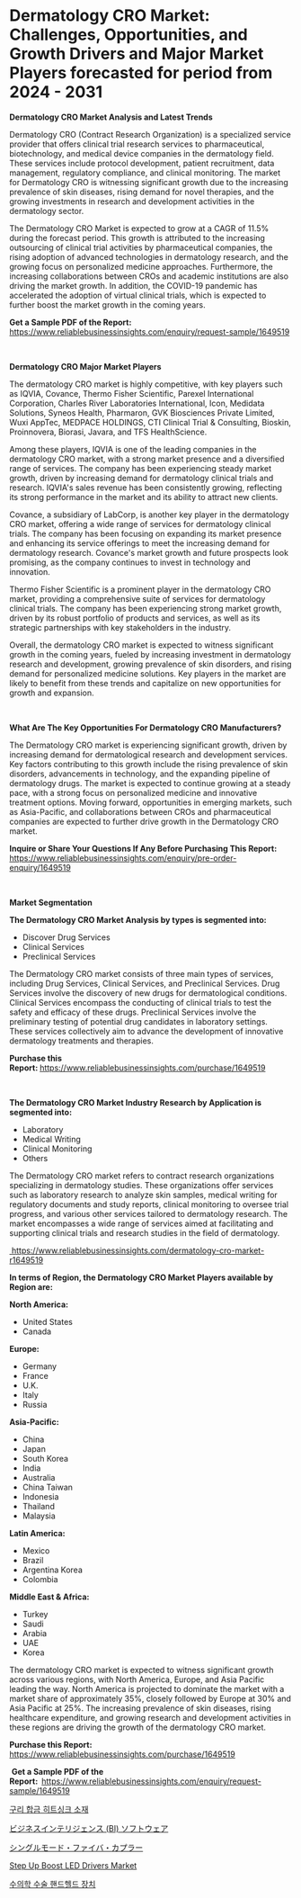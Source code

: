<p><h1>Dermatology CRO Market: Challenges, Opportunities, and Growth Drivers and Major Market Players forecasted for period from 2024 - 2031</h1></p><p><strong>Dermatology CRO Market Analysis and Latest Trends</strong></p>
<p><p>Dermatology CRO (Contract Research Organization) is a specialized service provider that offers clinical trial research services to pharmaceutical, biotechnology, and medical device companies in the dermatology field. These services include protocol development, patient recruitment, data management, regulatory compliance, and clinical monitoring. The market for Dermatology CRO is witnessing significant growth due to the increasing prevalence of skin diseases, rising demand for novel therapies, and the growing investments in research and development activities in the dermatology sector.</p><p>The Dermatology CRO Market is expected to grow at a CAGR of 11.5% during the forecast period. This growth is attributed to the increasing outsourcing of clinical trial activities by pharmaceutical companies, the rising adoption of advanced technologies in dermatology research, and the growing focus on personalized medicine approaches. Furthermore, the increasing collaborations between CROs and academic institutions are also driving the market growth. In addition, the COVID-19 pandemic has accelerated the adoption of virtual clinical trials, which is expected to further boost the market growth in the coming years.</p></p>
<p><strong>Get a Sample PDF of the Report:&nbsp;</strong> <a href="https://www.reliablebusinessinsights.com/enquiry/request-sample/1649519">https://www.reliablebusinessinsights.com/enquiry/request-sample/1649519</a></p>
<p>&nbsp;</p>
<p><strong>Dermatology CRO Major Market Players</strong></p>
<p><p>The dermatology CRO market is highly competitive, with key players such as IQVIA, Covance, Thermo Fisher Scientific, Parexel International Corporation, Charles River Laboratories International, Icon, Medidata Solutions, Syneos Health, Pharmaron, GVK Biosciences Private Limited, Wuxi AppTec, MEDPACE HOLDINGS, CTI Clinical Trial & Consulting, Bioskin, Proinnovera, Biorasi, Javara, and TFS HealthScience.</p><p>Among these players, IQVIA is one of the leading companies in the dermatology CRO market, with a strong market presence and a diversified range of services. The company has been experiencing steady market growth, driven by increasing demand for dermatology clinical trials and research. IQVIA's sales revenue has been consistently growing, reflecting its strong performance in the market and its ability to attract new clients.</p><p>Covance, a subsidiary of LabCorp, is another key player in the dermatology CRO market, offering a wide range of services for dermatology clinical trials. The company has been focusing on expanding its market presence and enhancing its service offerings to meet the increasing demand for dermatology research. Covance's market growth and future prospects look promising, as the company continues to invest in technology and innovation.</p><p>Thermo Fisher Scientific is a prominent player in the dermatology CRO market, providing a comprehensive suite of services for dermatology clinical trials. The company has been experiencing strong market growth, driven by its robust portfolio of products and services, as well as its strategic partnerships with key stakeholders in the industry.</p><p>Overall, the dermatology CRO market is expected to witness significant growth in the coming years, fueled by increasing investment in dermatology research and development, growing prevalence of skin disorders, and rising demand for personalized medicine solutions. Key players in the market are likely to benefit from these trends and capitalize on new opportunities for growth and expansion.</p></p>
<p>&nbsp;</p>
<p><strong>What Are The Key Opportunities For Dermatology CRO Manufacturers?</strong></p>
<p><p>The Dermatology CRO market is experiencing significant growth, driven by increasing demand for dermatological research and development services. Key factors contributing to this growth include the rising prevalence of skin disorders, advancements in technology, and the expanding pipeline of dermatology drugs. The market is expected to continue growing at a steady pace, with a strong focus on personalized medicine and innovative treatment options. Moving forward, opportunities in emerging markets, such as Asia-Pacific, and collaborations between CROs and pharmaceutical companies are expected to further drive growth in the Dermatology CRO market.</p></p>
<p><strong>Inquire or Share Your Questions If Any Before Purchasing This Report:</strong> <a href="https://www.reliablebusinessinsights.com/enquiry/pre-order-enquiry/1649519">https://www.reliablebusinessinsights.com/enquiry/pre-order-enquiry/1649519</a></p>
<p>&nbsp;</p>
<p><strong>Market Segmentation</strong></p>
<p><strong>The Dermatology CRO Market Analysis by types is segmented into:</strong></p>
<p><ul><li>Discover Drug Services</li><li>Clinical Services</li><li>Preclinical Services</li></ul></p>
<p><p>The Dermatology CRO market consists of three main types of services, including Drug Services, Clinical Services, and Preclinical Services. Drug Services involve the discovery of new drugs for dermatological conditions. Clinical Services encompass the conducting of clinical trials to test the safety and efficacy of these drugs. Preclinical Services involve the preliminary testing of potential drug candidates in laboratory settings. These services collectively aim to advance the development of innovative dermatology treatments and therapies.</p></p>
<p><strong>Purchase this Report:&nbsp;</strong><a href="https://www.reliablebusinessinsights.com/purchase/1649519">https://www.reliablebusinessinsights.com/purchase/1649519</a></p>
<p>&nbsp;</p>
<p><strong>The Dermatology CRO Market Industry Research by Application is segmented into:</strong></p>
<p><ul><li>Laboratory</li><li>Medical Writing</li><li>Clinical Monitoring</li><li>Others</li></ul></p>
<p><p>The Dermatology CRO market refers to contract research organizations specializing in dermatology studies. These organizations offer services such as laboratory research to analyze skin samples, medical writing for regulatory documents and study reports, clinical monitoring to oversee trial progress, and various other services tailored to dermatology research. The market encompasses a wide range of services aimed at facilitating and supporting clinical trials and research studies in the field of dermatology.</p></p>
<p><a href="https://www.reliablebusinessinsights.com/dermatology-cro-market-r1649519">&nbsp;https://www.reliablebusinessinsights.com/dermatology-cro-market-r1649519</a></p>
<p><strong>In terms of Region, the Dermatology CRO Market Players available by Region are:</strong></p>
<p>
    <p> <strong> North America: </strong>
        <ul>
            <li>United States</li>
            <li>Canada</li>
        </ul>
        </p> 
    <p> <strong> Europe: </strong>
        <ul>
            <li>Germany</li>
            <li>France</li>
            <li>U.K.</li>
            <li>Italy</li>
            <li>Russia</li>
        </ul>
        </p> 
    <p> <strong> Asia-Pacific: </strong>
        <ul>
            <li>China</li>
            <li>Japan</li>
            <li>South Korea</li>
            <li>India</li>
            <li>Australia</li>
            <li>China Taiwan</li>
            <li>Indonesia</li>
            <li>Thailand</li>
            <li>Malaysia</li>
        </ul>
        </p> 
    <p> <strong> Latin America: </strong>
        <ul>
            <li>Mexico</li>
            <li>Brazil</li>
            <li>Argentina Korea</li>
            <li>Colombia</li>
        </ul>
        </p> 
    <p> <strong> Middle East & Africa: </strong>
        <ul>
            <li>Turkey</li>
            <li>Saudi</li>
            <li>Arabia</li>
            <li>UAE</li>
            <li>Korea</li>
        </ul>
    </p>
    </p>
<p><p>The dermatology CRO market is expected to witness significant growth across various regions, with North America, Europe, and Asia Pacific leading the way. North America is projected to dominate the market with a market share of approximately 35%, closely followed by Europe at 30% and Asia Pacific at 25%. The increasing prevalence of skin diseases, rising healthcare expenditure, and growing research and development activities in these regions are driving the growth of the dermatology CRO market.</p></p>
<p><strong>Purchase this Report: </strong><a href="https://www.reliablebusinessinsights.com/purchase/1649519">https://www.reliablebusinessinsights.com/purchase/1649519</a></p>
<p>&nbsp;<strong>Get a Sample PDF of the Report:&nbsp;&nbsp;</strong><a href="https://www.reliablebusinessinsights.com/enquiry/request-sample/1649519">https://www.reliablebusinessinsights.com/enquiry/request-sample/1649519</a></p>
<p><strong></strong></p>
<p><p><a href="https://medium.com/@moulafa/%EA%B5%AC%EB%A6%AC-%ED%95%A9%EA%B8%88-%ED%9E%88%ED%8A%B8%EC%8B%B1%ED%81%AC-%EC%86%8C%EC%9E%AC-%EC%8B%9C%EC%9E%A5-2031%EB%85%84%EA%B9%8C%EC%A7%80%EC%9D%98-%ED%8A%B8%EB%A0%8C%EB%93%9C-%EC%98%88%EC%B8%A1-%EB%B0%8F-%EA%B2%BD%EC%9F%81-%EB%B6%84%EC%84%9D-4b27d8c8e833">구리 합금 히트싱크 소재</a></p><p><a href="https://github.com/EthanMorar2011/Market-Research-Report-List-2/blob/main/2041372109252.md">ビジネスインテリジェンス (BI) ソフトウェア</a></p><p><a href="https://medium.com/@josephee58/%E3%82%B7%E3%83%B3%E3%82%B0%E3%83%AB%E3%83%A2%E3%83%BC%E3%83%89%E3%83%95%E3%82%A1%E3%82%A4%E3%83%90%E3%83%BC%E3%82%AB%E3%83%97%E3%83%A9%E5%B8%82%E5%A0%B4%E3%81%AF-%E5%B8%82%E5%A0%B4%E3%82%B7%E3%82%A7%E3%82%A2-%E5%B8%82%E5%A0%B4%E3%83%88%E3%83%AC%E3%83%B3%E3%83%89-%E5%B8%82%E5%A0%B4%E6%88%90%E9%95%B7%E3%81%AB%E9%96%A2%E3%81%99%E3%82%8B%E6%83%85%E5%A0%B1%E3%82%92%E6%8F%90%E4%BE%9B%E3%81%97%E3%81%BE%E3%81%99-2190be31c0f6">シングルモード・ファイバ・カプラー</a></p><p><a href="https://issuu.com/reportprime-2/docs/step-up-boost-led-drivers-market-si_86f51689016ba3">Step Up Boost LED Drivers Market</a></p><p><a href="https://medium.com/@lizaheller2023/%EC%88%98%EC%9D%98%ED%95%99-%EC%88%98%EC%88%A0%EC%9A%A9-%ED%9C%B4%EB%8C%80%EC%9A%A9-%EC%9E%A5%EB%B9%84-%EC%8B%9C%EC%9E%A5-%EC%84%B1%EA%B3%B5%EC%A0%81%EC%9D%B8-%EB%B9%84%EC%A6%88%EB%8B%88%EC%8A%A4-%EC%A0%84%EB%9E%B5%EC%9D%98-%EC%97%B4%EC%87%A0-2031%EB%85%84%EA%B9%8C%EC%A7%80-%EC%98%88%EC%B8%A1-ebb1e927bfdd">수의학 수술 핸드헬드 장치</a></p></p>